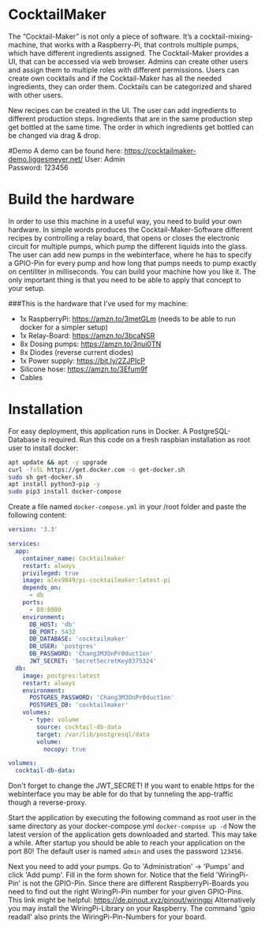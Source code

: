 # CocktailMaker

The “Cocktail-Maker” is not only a piece of software. 
It’s a cocktail-mixing-machine, that works with a Raspberry-Pi, 
that controls multiple pumps, which have different ingredients assigned. 
The Cocktail-Maker provides a UI, that can be accessed via web browser. 
Admins can create other users and assign them to multiple roles with 
different permissions. Users can create own cocktails and if the 
Cocktail-Maker has all the needed ingredients, they can order them. 
Cocktails can be categorized and shared with other users.

New recipes can be created in the UI. The user can add ingredients to 
different production steps. Ingredients that are in the same 
production step get bottled at the same time. 
The order in which ingredients get bottled can be changed via drag & 
drop.

#Demo
A demo can be found here: https://cocktailmaker-demo.liggesmeyer.net/
User: Admin  
Password: 123456  

# Build the hardware

In order to use this machine in a useful way, you need to build your own hardware.
In simple words produces the Cocktail-Maker-Software different recipes by 
controlling a relay board, that opens or closes the electronic circuit 
for multiple pumps, which pump the different liquids into the glass.
The user can add new pumps in the webinterface, where he has to specify a GPIO-Pin
for every pump and how long that pumps needs to pump exactly on centiliter in 
milliseconds. You can build your machine how you like it. The only important thing
is that you need to be able to apply that concept to your setup.

###This is the hardware that I've used for my machine:
 * 1x RaspberryPi: https://amzn.to/3metGLm (needs to be able to run docker for a simpler setup)
 * 1x Relay-Board: https://amzn.to/3bcaNSR
 * 8x Dosing pumps: https://amzn.to/3nui0TN
 * 8x Diodes (reverse current diodes)
 * 1x Power supply: https://bit.ly/2ZJPIcP
 * Silicone hose: https://amzn.to/3Efum9f
 * Cables

# Installation

For easy deployment, this application runs in Docker.
A PostgreSQL-Database is required.
Run this code on a fresh raspbian installation as root user to install docker:
````bash
apt update && apt -y upgrade
curl -fsSL https://get.docker.com -o get-docker.sh
sudo sh get-docker.sh
apt install python3-pip -y
sudo pip3 install docker-compose
````

Create a file named `docker-compose.yml` in your /root folder and paste the following content:
````yaml
version: '3.3'

services:
  app:
    container_name: Cocktailmaker
    restart: always
    privileged: true
    image: alex9849/pi-cocktailmaker:latest-pi
    depends_on:
      - db
    ports:
      - 80:8080
    environment:
      DB_HOST: 'db'
      DB_PORT: 5432
      DB_DATABASE: 'cocktailmaker'
      DB_USER: 'postgres'
      DB_PASSWORD: 'Chang3M3OnPr0duct1on'
      JWT_SECRET: 'SecretSecretKey8375324'
  db:
    image: postgres:latest
    restart: always
    environment:
      POSTGRES_PASSWORD: 'Chang3M3OnPr0duct1on'
      POSTGRES_DB: 'cocktailmaker'
    volumes:
      - type: volume
        source: cocktail-db-data
        target: /var/lib/postgresql/data
        volume:
          nocopy: true

volumes:
  cocktail-db-data:
````
Don't forget to change the JWT_SECRET! If you want to enable https for the 
webinterface you may be able for do that by tunneling the app-traffic 
though a reverse-proxy.

Start the application by executing the following command as root user in the same
directory as your docker-compose.yml
``docker-compose up -d``
Now the latest version of the application gets downloaded and started. This may take a while.
After startup you should be able to reach your application on the port 80!
The default user is named `admin` and uses the password ``123456``.

Next you need to add your pumps. Go to 'Administration' -> 'Pumps' 
and click 'Add pump'. Fill in the form shown for. Notice
that the field 'WiringPi-Pin' is not the GPIO-Pin. 
Since there are different RaspberryPi-Boards you need 
to find out the right WiringPi-Pin number for your 
given GPIO-Pins. This link might be helpful: https://de.pinout.xyz/pinout/wiringpi
Alternatively you may install the WiringPi-Library on your Raspberry.
The command 'gpio readall' also prints the WiringPi-Pin-Numbers for your board.